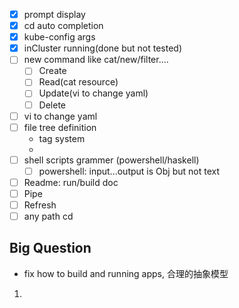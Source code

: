* [x] prompt display
* [x] cd auto completion
* [x] kube-config args
* [x] inCluster running(done but not tested)
* [ ] new command like cat/new/filter....
    * [ ] Create
    * [ ] Read(cat resource)
    * [ ] Update(vi to change yaml)
    * [ ] Delete
* [ ] vi to change yaml
* [ ] file tree definition
    * tag system
    * ​
* [ ] shell scripts grammer (powershell/haskell)
    * [ ] powershell: input...output is Obj but not text
* [ ] Readme: run/build doc
* [ ] Pipe
* [ ] Refresh
* [ ] any path cd
## Big Question

* fix how to build and running apps, 合理的抽象模型

1. ​